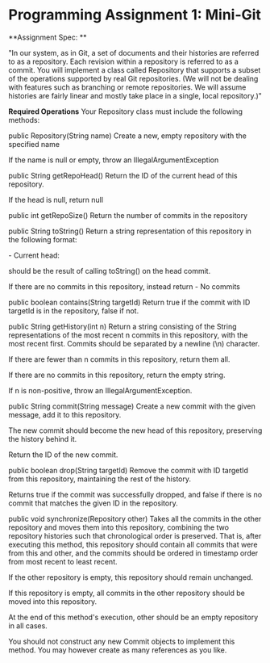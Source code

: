 # Programming Assignment 1: Mini-Git

**Assignment Spec: **

"In our system, as in Git, a set of documents and their histories are referred to as a repository. Each revision within a repository is referred to as a commit. You will implement a class called Repository that supports a subset of the operations supported by real Git repositories. (We will not be dealing with features such as branching or remote repositories. We will assume histories are fairly linear and mostly take place in a single, local repository.)"

**Required Operations**
Your Repository class must include the following methods:

public Repository(String name)
Create a new, empty repository with the specified name

If the name is null or empty, throw an IllegalArgumentException

public String getRepoHead()
Return the ID of the current head of this repository.

If the head is null, return null

public int getRepoSize()
Return the number of commits in the repository

public String toString()
Return a string representation of this repository in the following format:

<name> - Current head: <head>

<head> should be the result of calling toString() on the head commit.

If there are no commits in this repository, instead return <name> - No commits

public boolean contains(String targetId)
Return true if the commit with ID targetId is in the repository, false if not.

public String getHistory(int n)
Return a string consisting of the String representations of the most recent n commits in this repository, with the most recent first. Commits should be separated by a newline (\n) character.

If there are fewer than n commits in this repository, return them all.

If there are no commits in this repository, return the empty string.

If n is non-positive, throw an IllegalArgumentException.

public String commit(String message)
Create a new commit with the given message, add it to this repository.

The new commit should become the new head of this repository, preserving the history behind it.

Return the ID of the new commit.

public boolean drop(String targetId)
Remove the commit with ID targetId from this repository, maintaining the rest of the history.

Returns true if the commit was successfully dropped, and false if there is no commit that matches the given ID in the repository.

public void synchronize(Repository other)
Takes all the commits in the other repository and moves them into this repository, combining the two repository histories such that chronological order is preserved. That is, after executing this method, this repository should contain all commits that were from this and other, and the commits should be ordered in timestamp order from most recent to least recent.

If the other repository is empty, this repository should remain unchanged.

If this repository is empty, all commits in the other repository should be moved into this repository.

At the end of this method's execution, other should be an empty repository in all cases.

You should not construct any new Commit objects to implement this method. You may however create as many references as you like.

